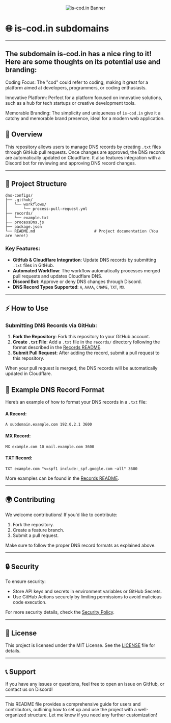 <p align="center">
   <img alt="is-cod.in Banner" src="https://cdn.discordapp.com/attachments/1248518854087540799/1292295432168538213/Untitled274_20241006085230.png?ex=6703e028&is=67028ea8&hm=6a726454427e648da951d8bae2223994669ec7d3c4f3d56f67b04a61729512a1&">
</p>

# 🌐 is-cod.in subdomains

---

## The subdomain is-cod.in has a nice ring to it! Here are some thoughts on its potential use and branding:

Coding Focus: The "cod" could refer to coding, making it great for a platform aimed at developers, programmers, or coding enthusiasts.

Innovative Platform: Perfect for a platform focused on innovative solutions, such as a hub for tech startups or creative development tools.

Memorable Branding: The simplicity and uniqueness of `is-cod.in` give it a catchy and memorable brand presence, ideal for a modern web application.


## 🚀 Overview

This repository allows users to manage DNS records by creating `.txt` files through GitHub pull requests. Once changes are approved, the DNS records are automatically updated on Cloudflare. It also features integration with a Discord bot for reviewing and approving DNS record changes.

---

## 📂 Project Structure

```plaintext
dns-configs/
├── .github/
│   └── workflows/
│       └── process-pull-request.yml   
├── records/
│   └── example.txt                    
├── processDns.js                      
├── package.json                      
└── README.md                          # Project documentation (You are here!)
```

### Key Features:

- **GitHub & Cloudflare Integration**: Update DNS records by submitting `.txt` files in GitHub.
- **Automated Workflow**: The workflow automatically processes merged pull requests and updates Cloudflare DNS.
- **Discord Bot**: Approve or deny DNS changes through Discord.
- **DNS Record Types Supported**: `A`, `AAAA`, `CNAME`, `TXT`, `MX`.

---

## ⚡️ How to Use

### Submitting DNS Records via GitHub:

1. **Fork the Repository**: Fork this repository to your GitHub account.
2. **Create `.txt` File**: Add a `.txt` file in the `records/` directory following the format described in the [Records README](./records/README.md).
3. **Submit Pull Request**: After adding the record, submit a pull request to this repository.

When your pull request is merged, the DNS records will be automatically updated in Cloudflare.

## 💾 Example DNS Record Format

Here’s an example of how to format your DNS records in a `.txt` file:

#### A Record:
```plaintext
A subdomain.example.com 192.0.2.1 3600
```

#### MX Record:
```plaintext
MX example.com 10 mail.example.com 3600
```

#### TXT Record:
```plaintext
TXT example.com "v=spf1 include:_spf.google.com ~all" 3600
```

More examples can be found in the [Records README](./records/README.md).

---

## 🌍 Contributing

We welcome contributions! If you'd like to contribute:

1. Fork the repository.
2. Create a feature branch.
3. Submit a pull request.

Make sure to follow the proper DNS record formats as explained above.

---

## 🔒 Security

To ensure security:

- Store API keys and secrets in environment variables or GitHub Secrets.
- Use GitHub Actions securely by limiting permissions to avoid malicious code execution.

For more security details, check the [Security Policy](./SECURITY.md).

---

## 📝 License

This project is licensed under the MIT License. See the [LICENSE](./LICENSE) file for details.

---

## 📞 Support

If you have any issues or questions, feel free to open an issue on GitHub, or contact us on Discord!

---

This README file provides a comprehensive guide for users and contributors, outlining how to set up and use the project with a well-organized structure. Let me know if you need any further customization!
